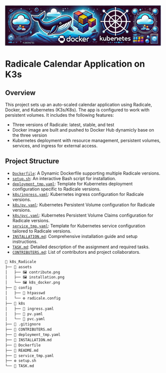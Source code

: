 ![My Image](./assets/k8s_docker.png)
# Radicale Calendar Application on K3s

## Overview
This project sets up an auto-scaled calendar application using Radicale, Docker, and Kubernetes (K3s/K8s). The app is configured to work with persistent volumes.
It includes the following features:
- Three versions of Radicale: latest, stable, and test
- Docker image are built and pushed to Docker Hub dynamicly base on the three version 
- Kubernetes deployment with resource management, persistent volumes, services, and ingress for external access.

## Project Structure
- [`Dockerfile`](Dockerfile): A Dynamic Dockerfile supporting multiple Radicale versions.
- [`setup.sh`](setup.sh): An interactive Bash script for installation.
- [`deployment_tmp.yaml`](deployment_tmp.yaml): Template for Kubernetes deployment configuration specific to Radicale versions.
- [`k8s/ingress.yaml`](k8s/ingress.yaml): Kubernetes ingress configuration for Radicale versions.
- [`k8s/pv.yaml`](k8s/pv.yaml): Kubernetes Persistent Volume configuration for Radicale versions.
- [`k8s/pvc.yaml`](k8s/pvc.yaml): Kubernetes Persistent Volume Claims configuration for Radicale versions.
- [`service_tmp.yaml`](service_tmp.yaml): Template for Kubernetes service configuration tailored to Radicale versions.
- [`INSTALLATION.md`](INSTALLATION.md): Comprehensive installation guide and setup instructions.
- [`TASK.md`](TASK.md): Detailed description of the assignment and required tasks.
- [`CONTRIBUTERS.md`](CONTRIBUTERS.md): List of contributors and project collaborators.
```s
📁 k8s_Radicale
├── 📂 assets
│   ├── 🖼️ contribute.png
│   ├── 🖼️ installation.png
│   └── 🖼️ k8s_docker.png
├── 📂 config
│   ├── 🔑 htpasswd
│   └── ⚙️ radicale.config
├── 📂 k8s
│   ├── 📜 ingress.yaml
│   ├── 📜 pv.yaml
│   └── 📜 pvc.yaml
├── 📝 .gitignore
├── 📝 CONTRIBUTERS.md
├── 📜 deployment_tmp.yaml
├── 📝 INSTALLATION.md
├── 🐳 Dockerfile
├── 📜 README.md
├── 📜 service_tmp.yaml
├── ⚙️ setup.sh
└── 📝 TASK.md